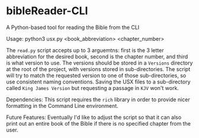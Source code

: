 # bibleReader-CLI
A Python-based tool for reading the Bible from the CLI

Usage: python3 usx.py <book_abbreviation> <chapter_number> <version>

The `read.py` script accepts up to 3 arguemtns: first is the 3 letter abbreviation for the desired book, second is the chapter number, and third is what version to use. The versions should be stored in a `Versions` directory at the root of the project, with versions stored in sub-directories. The script will try to match the requested version to one of those sub-directories, so use consistent naming conventions. Saving the USX files to a sub-directory called `King James Version` but requesting a passage in `KJV` won't work.

Dependencies:
This script requires the `rich` library in order to provide nicer formatting in the Command Line environment.

Future Features:
Eventually I'd like to adjust the script so that it can also print out an entire book of the Bible if there is no specified chapter from the user.
